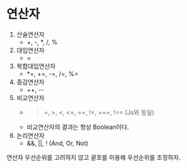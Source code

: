 # 연산자
1. 산술연산자
    - +, -, *, /, % 
2. 대입연산자
    - = 
3. 복합대입연산자
    - *=, +=, -=, /=, %=
4. 증감연산자
    - ++, -- 
5. 비교연산자
    - >=, >, <, <=, ==, !=, ===, !== (Js와 동일)
    - 비교연산자의 결과는 항상 Boolean이다.
6. 논리연산자
    - &&, ||, ! (And, Or, Not)

연산자 우선순위를 고려하지 않고 괄호를 이용해 우선순위를 조정하자.